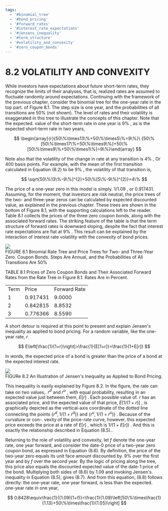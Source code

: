 ```yaml
---
tags:
  - '#binomial_tree'
  - '#bond_pricing'
  - '#forward_rates'
  - '#interest_rate_expectations'
  - '#jensens_inequality'
  - '#term_structure'
  - '#volatility_and_convexity'
  - '#zero_coupon_bonds'
---
```

# 8.2 VOLATILITY AND CONVEXITY  

While investors have expectations about future short-term rates, they recognize the limits of their analyses, that is, realized rates are assumed to fluctuate randomly around expectations. Continuing with the framework of the previous chapter, consider the binomial tree for the one-year rate in the top part. of Figure 8.1. The step size is one year, and the probabilities of all transitions are $50\%$ (not shown). The level of rates and their volatility is exaggerated in this tree to illustrate the concepts of this chapter. Note that the expected. value of the short-term rate in one year is $9\%$ , as is the expected short-term rate in two years,  

$$
\begin{array}{r}{50\%\times13\%+50\%\times5\%=9\%}\ {50\%[50\%\times17\%+50\%\times9\%]+50\%[50\%\times9\%+50\%\times1\%]=9\%}\end{array}
$$  

Note also that the volatility of the change in rate at any transition is $4\%$ , Or 400 basis points. For example, with the mean of the first transition calculated in Equation (8.2) to be $9\%$ , the volatility of that transition is,  

$$
\sqrt{50\%13\%-9\%]^{2}+50\%[5\%-9\%]^{2}}=4\%
$$  

The price of a one-year zero in this model is simply. $1/1.09$ , or 0.917431. Assuming, for the moment, that investors are risk neutral, the price trees of the two- and three-year zeros can be calculated by expected discounted value, as explained in the previous chapter. These trees are shown in the bottom of Figure 8.1, with the supporting calculations left to the reader. Table 8.1 collects the prices of the three zero coupon bonds, along with the associated forward rates. The striking feature of the table is that the term structure of forward rates is downward sloping, despite the fact that interest rate expectations are flat at $9\%$ . This result can be explained by the interaction of interest rate volatility with the convexity of bond prices.  

![](images/b5357265c248d862370cea4cebe6b9b23dac98060320ff4de3bc022c1d2fcd0a.jpg)  
FIGURE 8.1 Binomial Rate Tree and Price Trees for Two- and Three-Year Zero. Coupon Bonds. Steps Are Annual, and the Probabilities of All Transitions Are $50\%$  

TABLE 8.1 Prices of Zero Coupon Bonds and Their Associated Forward Rates from the Rate Tree in Figure 8.1. Rates Are in Percent.   


<html><body><table><tr><td>Term</td><td>Price</td><td>Forward Rate</td></tr><tr><td>1</td><td>0.917431</td><td>9.0000</td></tr><tr><td>2</td><td>0.842815</td><td>8.8532</td></tr><tr><td>3</td><td>0.776366</td><td>8.5590</td></tr></table></body></html>  

A short detour is required at this point to present and explain Jensen's inequality as applied to bond pricing. For a random variable, like the one-year rate, $r$  

$$
E\left[\frac{1}{1+r}\right]>\frac{1}{E[1+r]}=\frac{1}{1+E[r]}
$$  

In words, the expected price of a bond is greater than the price of a bond at the expected interest rate.  

![](images/d7528895cf70580f4c42ca74cb5d468f74b1cdb213096ab6874ad64d643b6b6d.jpg)  
FIGURe 8.2  An Illustration of Jensen's Inequality as Applied to Bond Pricing.  

This inequality is easily explained by Figure 8.2. In the figure, the rate can take on two values,. $r^{d}$ and $r^{u}$ , with equal probability, resulting in an expected value just between them, $E[r]$ . Each possible value of. $r$ has an associated price, and the expected value of that price, $E[1/(1+r)]$ , is graphically depicted as the vertical-axis coordinate of the dotted line connecting the points $\{r^{d},1/(1+r^{d})\}$ and $\{r^{u},1/(1+r^{u})\}$ . Because of the curvature or con-. vexity of the price-rate curve, however, this expected price exceeds the price at a rate of $E[r]$ , which is $1/(1+E[r])$ . And this is exactly the relationship described in Equation (8.5)..  

Returning to the role of volatility and convexity, let $f$ denote the one-year rate, one year forward, and consider the date-0 price of a two-year zero coupon bond, as expressed in Equation (8.6). By definition, the price of the two-year zero equals its unit face amount discounted by. $9\%$ over the first year and by $f$ over the second year. By the logic of pricing along the tree, this price also equals the discounted expected value of the date-1 price of the bond. Multiplying both sides of (8.6) by 1.09 and invoking Jensen's. inequality in Equation (8.5), gives (8.7). And from this equation, (8.8) follows directly: the one-year rate, one year forward, is less than the expected. one-year rate in one year,  

$$
0.8428\equiv\frac{1}{(1.09)(1+f)}=\frac{1}{1.09}\left[50\%\times\frac{1}{1.13}+50\%\times\frac{1}{1.05}\right]
$$  
